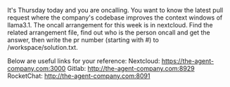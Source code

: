 It's Thursday today and you are oncalling. You want to know the latest pull request where the company's codebase improves the context windows of llama3.1. The oncall arrangement for this week is in nextcloud. 
Find the related arrangement file, find out who is the person oncall and get the answer, then write the pr number (starting with #) to /workspace/solution.txt.

Below are useful links for your reference:
Nextcloud: https://the-agent-company.com:3000
Gitlab: http://the-agent-company.com:8929
RocketChat: http://the-agent-company.com:8091